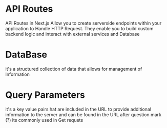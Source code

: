 # API Routes
API Routes in Next.js Allow you to create serverside endpoints within your application to Handle HTTP Request. They enable you to build custom backend logic and interact with external services and Database

# DataBase
it's a structured collection of data that allows for management of Information

# Query Parameters
it's a key value pairs hat are included in the URL to provide additional information to the server and can be found in the URL after question mark (?) its commonly used in Get requets
